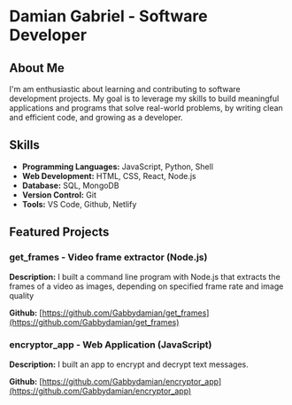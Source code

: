 # Damian Gabriel - Software Developer

## About Me

I'm am enthusiastic about learning and contributing to software development projects. My goal is to leverage my skills to build meaningful applications and programs that solve real-world problems, by writing clean and efficient code, and growing as a developer.

## Skills

- **Programming Languages:** JavaScript, Python, Shell
- **Web Development:** HTML, CSS, React, Node.js
- **Database:** SQL, MongoDB
- **Version Control:** Git
- **Tools:** VS Code, Github, Netlify

## Featured Projects

### get_frames - Video frame extractor (Node.js)

**Description:** I built a command line program with Node.js that extracts the frames of a video as images, depending on specified frame rate and image quality

**Github:** [https://github.com/Gabbydamian/get_frames](https://github.com/Gabbydamian/get_frames)


### encryptor_app - Web Application (JavaScript)

**Description:** I built an app to encrypt and decrypt text messages.

**Github:** [https://github.com/Gabbydamian/encryptor_app](https://github.com/Gabbydamian/encryptor_app)
